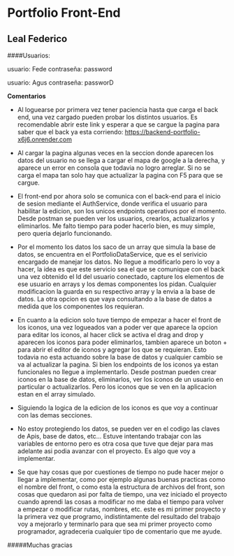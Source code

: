 # Portfolio Front-End
## Leal Federico

####Usuarios:

usuario: Fede
contraseña: password

usuario: Agus
contraseña: passworD

**Comentarios**
- Al loguearse por primera vez tener paciencia hasta que carga el back end, una vez cargado pueden probar los distintos usuarios. Es recomendable abrir este link y esperar a que se cargue la pagina para saber que el back ya esta corriendo: https://backend-portfolio-x6j6.onrender.com

- Al cargar la pagina algunas veces en la seccion donde aparecen los datos del usuario no se llega a cargar el mapa de google a la derecha, y aparece un error en consola que todavia no logro arreglar. Si no se carga el mapa tan solo hay que actualizar la pagina con F5 para que se cargue. 

- El front-end por ahora solo se comunica con el back-end para el inicio de sesion mediante el AuthService, donde verifica el usuario para habilitar la edicion, son los unicos endpoints operativos por el momento. Desde postman se pueden ver los usuarios, crearlos, actualizarlos y eliminarlos. Me falto tiempo para poder hacerlo bien, es muy simple, pero queria dejarlo funcionando.

- Por el momento los datos los saco de un array que simula la base de datos, se encuentra en el PortfolioDataService, que es el serivicio encargado de manejar los datos. No llegue a modificarlo pero lo voy a hacer, la idea es que este servicio sea el que se comunique con el back una vez obtenido el Id del usuario conectado, capture los elementos de ese usuario en arrays y los demas componentes los pidan. Cualquier modificacion la guarda en su respectivo array y la envia a la base de datos. La otra opcion es que vaya consultando a la base de datos a medida que los componentes los requieran.

- En cuanto a la edicion solo tuve tiempo de empezar a hacer el front de los iconos, una vez logueados van a poder ver que aparece la opcion para editar los iconos, al hacer click se activa el drag and drop y aparecen los iconos para poder eliminarlos, tambien aparece un boton + para abrir el editor de iconos y agregar los que se requieran. Esto todavia no esta actuando sobre la base de datos y cualquier cambio se va al actualizar la pagina. Si bien los endpoints de los iconos ya estan funcionales no llegue a implementarlo. Desde postman pueden crear iconos en la base de datos, eliminarlos, ver los iconos de un usuario en particular o actualizarlos. Pero los iconos que se ven en la aplicacion estan en el array simulado.

- Siguiendo la logica de la edicion de los iconos es que voy a continuar con las demas secciones.

- No estoy protegiendo los datos, se pueden ver en el codigo las claves de Apis, base de datos, etc... Estuve intentando trabajar con las variables de entorno pero es otra cosa que tuve que dejar para mas adelante asi podia avanzar con el proyecto. Es algo que voy a implementar.

- Se que hay cosas que por cuestiones de tiempo no pude hacer mejor o llegar a implementar, como por ejemplo algunas buenas practicas como el nombre del front, o como esta la estructura de archivos del front, son cosas que quedaron asi por falta de tiempo, una vez iniciado el proyecto cuando aprendi las cosas a modificar no me daba el tiempo para volver a empezar o modificar rutas, nombres, etc.  este es mi primer proyecto y la primera vez que programo, indistintamente del resultado del trabajo voy a mejorarlo y terminarlo para que sea mi primer proyecto como programador, agradeceria cualquier tipo de comentario que me ayude.

 #####Muchas gracias
